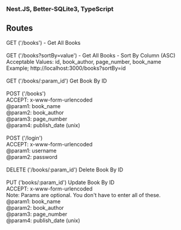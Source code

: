 ### Nest.JS, Better-SQLite3, TypeScript

## Routes
GET ('/books') - Get All Books <br>
<br>
GET ('/books?sortBy=value') - Get All Books - Sort By Column (ASC) <br>
Acceptable Values: id, book_author, page_number, book_name <br>
Example; http://localhost:3000/books?sortBy=id <br>
<br>
GET ('/books/:param_id') Get Book By ID<br>
<br>
POST ('/books') <br>
ACCEPT: x-www-form-urlencoded <br>
@param1: book_name<br>
@param2: book_author<br>
@param3: page_number<br>
@param4: publish_date (unix)<br>
<br>
POST ('/login') <br>
ACCEPT: x-www-form-urlencoded<br>
@param1: username<br>
@param2: password<br>
<br>
DELETE ('/books/:param_id') Delete Book By ID <br>
<br>
PUT ('books/:param_id') Update Book By ID <br>
ACCEPT: x-www-form-urlencoded <br>
Note: Params are optional. You don't have to enter all of these. <br>
@param1: book_name<br>
@param2: book_author<br>
@param3: page_number<br>
@param4: publish_date (unix)<br>

